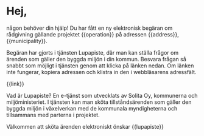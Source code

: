 # Hej,

n&aring;gon beh&ouml;ver din hj&auml;lp! Du har f&aring;tt en ny elektronisk beg&auml;ran om r&aring;dgivning g&auml;llande projektet {{operation}} p&aring; adressen {{address}}, {{municipality}}. 

Beg&auml;ran har gjorts i tj&auml;nsten Lupapiste, d&auml;r man kan st&auml;lla fr&aring;gor om &auml;renden som g&auml;ller den byggda milj&ouml;n i din kommun. Besvara fr&aring;gan s&aring; snabbt som m&ouml;jligt i tj&auml;nsten genom att klicka p&aring; l&auml;nken nedan. Om l&auml;nken inte fungerar, kopiera adressen och klistra in den i webbl&auml;sarens adressf&auml;lt.

{{link}}

Vad &auml;r Lupapiste? En e-tj&auml;nst som utvecklats av Solita Oy, kommunerna och milj&ouml;ministeriet. I tj&auml;nsten kan man sk&ouml;ta tillst&aring;nds&auml;renden som g&auml;ller den byggda milj&ouml;n i v&auml;xelverkan med de kommunala myndigheterna och tillsammans med parterna i projektet.

V&auml;lkommen att sk&ouml;ta &auml;renden elektroniskt &ouml;nskar
{{lupapiste}}
